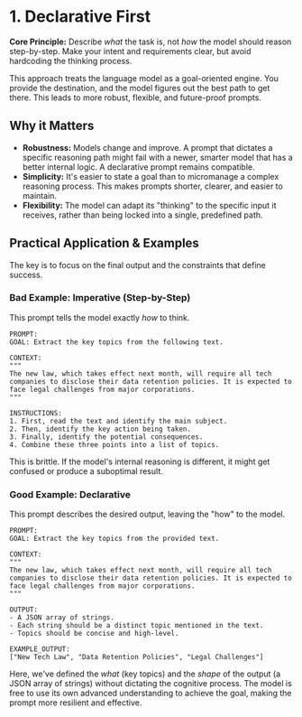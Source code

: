 # 1. Declarative First

**Core Principle:** Describe *what* the task is, not *how* the model should reason step-by-step. Make your intent and requirements clear, but avoid hardcoding the thinking process.

This approach treats the language model as a goal-oriented engine. You provide the destination, and the model figures out the best path to get there. This leads to more robust, flexible, and future-proof prompts.

## Why it Matters

*   **Robustness:** Models change and improve. A prompt that dictates a specific reasoning path might fail with a newer, smarter model that has a better internal logic. A declarative prompt remains compatible.
*   **Simplicity:** It's easier to state a goal than to micromanage a complex reasoning process. This makes prompts shorter, clearer, and easier to maintain.
*   **Flexibility:** The model can adapt its "thinking" to the specific input it receives, rather than being locked into a single, predefined path.

## Practical Application & Examples

The key is to focus on the final output and the constraints that define success.

### Bad Example: Imperative (Step-by-Step)

This prompt tells the model exactly *how* to think.

```
PROMPT:
GOAL: Extract the key topics from the following text.

CONTEXT:
"""
The new law, which takes effect next month, will require all tech companies to disclose their data retention policies. It is expected to face legal challenges from major corporations.
"""

INSTRUCTIONS:
1. First, read the text and identify the main subject.
2. Then, identify the key action being taken.
3. Finally, identify the potential consequences.
4. Combine these three points into a list of topics.
```

This is brittle. If the model's internal reasoning is different, it might get confused or produce a suboptimal result.

### Good Example: Declarative

This prompt describes the desired output, leaving the "how" to the model.

```
PROMPT:
GOAL: Extract the key topics from the provided text.

CONTEXT:
"""
The new law, which takes effect next month, will require all tech companies to disclose their data retention policies. It is expected to face legal challenges from major corporations.
"""

OUTPUT:
- A JSON array of strings.
- Each string should be a distinct topic mentioned in the text.
- Topics should be concise and high-level.

EXAMPLE_OUTPUT:
["New Tech Law", "Data Retention Policies", "Legal Challenges"]
```

Here, we've defined the *what* (key topics) and the *shape* of the output (a JSON array of strings) without dictating the cognitive process. The model is free to use its own advanced understanding to achieve the goal, making the prompt more resilient and effective.
